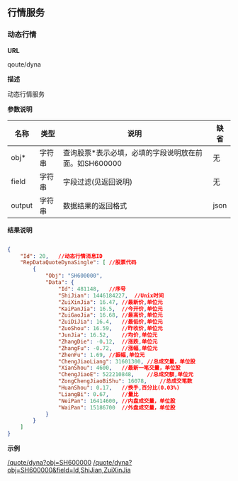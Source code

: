
## 行情服务

### 动态行情

**URL**

qoute/dyna

**描述**

动态行情服务

**参数说明**

|名称|类型|说明|缺省|
| -------- | -------- | -------- | -------- |
|obj\*|字符串|查询股票\*表示必填，必填的字段说明放在前面。如SH600000|无|
|field|字符串|字段过滤(见返回说明)|无|
|output|字符串|数据结果的返回格式|json|

**结果说明**

```json

{
    "Id": 20,   //动态行情消息ID
    "RepDataQuoteDynaSingle": [ //股票代码
        {
            "Obj": "SH600000",
            "Data": {
                "Id": 481148,   //序号
                "ShiJian": 1446184227,  //Unix时间
                "ZuiXinJia": 16.47, //最新价,单位元
                "KaiPanJia": 16.5,  //今开价,单位元
                "ZuiGaoJia": 16.68, //最高价,单位元
                "ZuiDiJia": 16.4,   //最低价,单位元
                "ZuoShou": 16.59,   //昨收价,单位元
                "JunJia": 16.52,    //均价,单位元
                "ZhangDie": -0.12,  //涨跌,单位元
                "ZhangFu": -0.72,   //涨幅,单位元
                "ZhenFu": 1.69, //振幅,单位元
                "ChengJiaoLiang": 31601300, //总成交量，单位股
                "XianShou": 4600,   //最新一笔交量，单位股
                "ChengJiaoE": 522210848,    //总成交额,单位元
                "ZongChengJiaoBiShu": 16078,    //总成交笔数
                "HuanShou": 0.17,   //换手,百分比(0.03%)
                "LiangBi": 0.67,    //量比
                "NeiPan": 16414600, //内盘成交量，单位股
                "WaiPan": 15186700  //外盘成交量，单位股
            }
        }
    ]
}

```

**示例**

[/quote/dyna?obj=SH600000]($APIHOST$/quote/dyna?obj=SH600000)
[/quote/dyna?obj=SH600000&field=Id,ShiJian,ZuiXinJia]($APIHOST$/quote/dyna?obj=SH600000&field=Id,ShiJian,ZuiXinJia)